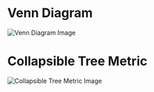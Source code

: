 #  Venn Diagram
![Venn Diagram Image](https://github.mlbam.net/EIS/eis-looker-custom-visualizations/blob/master/venn_diagram/venn_diagram.png)

#  Collapsible Tree Metric
![Collapsible Tree Metric Image](https://github.mlbam.net/EIS/eis-looker-custom-visualizations/blob/master/collapsible_tree_metric/collapsible_tree_metric.PNG)


